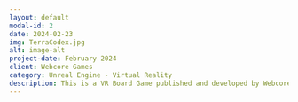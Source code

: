 ```yaml
---
layout: default
modal-id: 2
date: 2024-02-23
img: TerraCodex.jpg
alt: image-alt
project-date: February 2024
client: Webcore Games
category: Unreal Engine - Virtual Reality
description: This is a VR Board Game published and developed by Webcore Games that I worked on as a Gameplay Systems Engineer developing and improving Gameplay and Interactions. <br>It's available for purchase on <a href="https://store.steampowered.com/app/2457350/TerraCodex_As_Relquias_Roubadas">Steam</a>.
---
```

